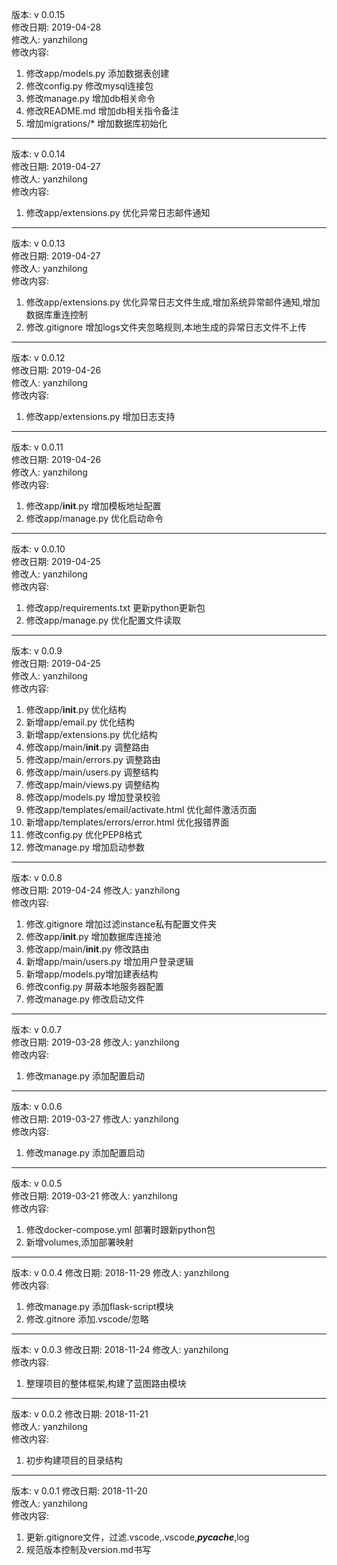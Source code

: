 版本: v 0.0.15  
修改日期: 2019-04-28  
修改人: yanzhilong  
修改内容:  
1. 修改app/models.py 添加数据表创建  
2. 修改config.py 修改mysql连接包  
3. 修改manage.py 增加db相关命令  
4. 修改README.md 增加db相关指令备注  
5. 增加migrations/* 增加数据库初始化  

---  

版本: v 0.0.14  
修改日期: 2019-04-27  
修改人: yanzhilong  
修改内容:  
1. 修改app/extensions.py 优化异常日志邮件通知  

---  

版本: v 0.0.13  
修改日期: 2019-04-27  
修改人: yanzhilong  
修改内容:  
1. 修改app/extensions.py 优化异常日志文件生成,增加系统异常邮件通知,增加数据库重连控制  
2. 修改.gitignore 增加logs文件夹忽略规则,本地生成的异常日志文件不上传  

---  

版本: v 0.0.12  
修改日期: 2019-04-26  
修改人: yanzhilong  
修改内容:  
1. 修改app/extensions.py 增加日志支持  

---  

版本: v 0.0.11  
修改日期: 2019-04-26  
修改人: yanzhilong  
修改内容:  
1. 修改app/__init__.py 增加模板地址配置  
2. 修改app/manage.py 优化启动命令  

---  

版本: v 0.0.10  
修改日期: 2019-04-25  
修改人: yanzhilong  
修改内容:  
1. 修改app/requirements.txt 更新python更新包  
2. 修改app/manage.py 优化配置文件读取  

---  

版本: v 0.0.9  
修改日期: 2019-04-25  
修改人: yanzhilong  
修改内容:  
1. 修改app/__init__.py 优化结构  
2. 新增app/email.py 优化结构  
3. 新增app/extensions.py 优化结构  
4. 修改app/main/__init__.py 调整路由  
5. 修改app/main/errors.py 调整路由  
6. 修改app/main/users.py 调整结构  
7. 修改app/main/views.py 调整结构  
8. 修改app/models.py 增加登录校验  
9. 修改app/templates/email/activate.html 优化邮件激活页面  
10. 新增app/templates/errors/error.html 优化报错界面  
11. 修改config.py 优化PEP8格式  
12. 修改manage.py 增加启动参数  

---  

版本: v 0.0.8  
修改日期: 2019-04-24 
修改人: yanzhilong  
修改内容:  
1. 修改.gitignore 增加过滤instance私有配置文件夹 
2. 修改app/__init__.py 增加数据库连接池  
3. 修改app/main/__init__.py 修改路由  
4. 新增app/main/users.py 增加用户登录逻辑  
5. 新增app/models.py增加建表结构  
6. 修改config.py 屏蔽本地服务器配置  
7. 修改manage.py 修改启动文件  

---  

版本: v 0.0.7  
修改日期: 2019-03-28 
修改人: yanzhilong  
修改内容:  
1. 修改manage.py 添加配置启动 

---  

版本: v 0.0.6  
修改日期: 2019-03-27 
修改人: yanzhilong  
修改内容:  
1. 修改manage.py 添加配置启动 

---  

版本: v 0.0.5  
修改日期: 2019-03-21 
修改人: yanzhilong  
修改内容:  
1. 修改docker-compose.yml 部署时跟新python包  
2. 新增volumes,添加部署映射  

---  

版本: v 0.0.4
修改日期: 2018-11-29 
修改人: yanzhilong  
修改内容:  
1. 修改manage.py 添加flask-script模块
2. 修改.gitnore 添加.vscode/忽略

---  

版本: v 0.0.3
修改日期: 2018-11-24 
修改人: yanzhilong  
修改内容:  
1. 整理项目的整体框架,构建了蓝图路由模块

---  

版本: v 0.0.2
修改日期: 2018-11-21  
修改人: yanzhilong  
修改内容:  
1. 初步构建项目的目录结构

---  

版本: v 0.0.1
修改日期: 2018-11-20  
修改人: yanzhilong  
修改内容:  
1. 更新.gitignore文件，过滤.vscode,.vscode,*__pycache__*,log
2. 规范版本控制及version.md书写

